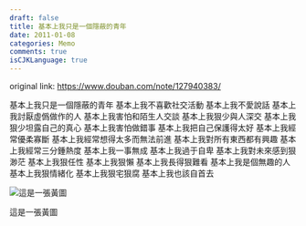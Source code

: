 ```yaml
---
draft: false
title: 基本上我只是一個隱蔽的青年
date: 2011-01-08
categories: Memo
comments: true
isCJKLanguage: true
---
```


original link: https://www.douban.com/note/127940383/

基本上我只是一個隱蔽的青年
基本上我不喜歡社交活動
基本上我不愛說話
基本上我討厭虛僞做作的人
基本上我害怕和陌生人交談
基本上我狠少與人深交
基本上我狠少坦露自己的真心
基本上我害怕做錯事
基本上我把自己保護得太好
基本上我經常優柔寡斷
基本上我經常想得太多而無法前進
基本上我對所有東西都有興趣
基本上我經常三分鍾熱度
基本上我一事無成
基本上我過于自卑
基本上我對未來感到狠渺茫
基本上我狠任性
基本上我狠懶
基本上我長得狠難看
基本上我是個無趣的人
基本上我狠情緒化
基本上我狠宅狠腐
基本上我也該自首去




![這是一張黃圖](../../assets/images/2011/01/p127940383-1.jpg)

這是一張黃圖
